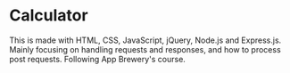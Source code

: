 # Calculator
This is made with HTML, CSS, JavaScript, jQuery, Node.js and Express.js. Mainly focusing on handling requests and responses, and how to process post requests. Following App Brewery's course.
